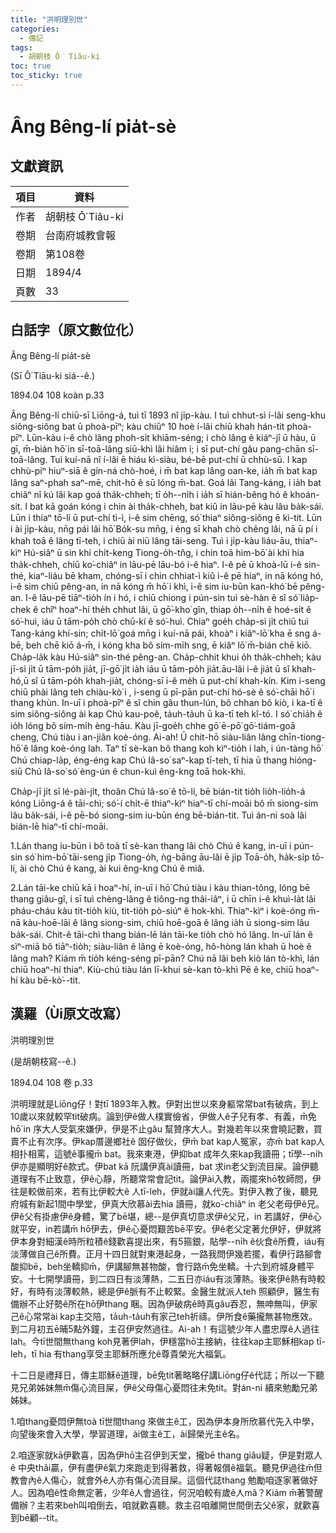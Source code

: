 ```yaml
---
title: "洪明理別世"
categories:
  - 傳記
tags:
  - 胡朝枝 Ô͘ Tiâu-ki
toc: true
toc_sticky: true
---
```


# Âng Bêng-lí pia̍t-sè

## 文獻資訊

| 項目 | 資料 |
|---|---|
| 作者 | 胡朝枝 Ô͘ Tiâu-ki |
| 卷期 | 台南府城教會報 |
| 卷期 | 第108卷 |
| 日期 | 1894/4 |
| 頁數 | 33 |

## 白話字（原文數位化）

Âng Bêng-lí pia̍t-sè

(Sī Ô͘ Tiāu-ki siá--ê.)

1894.04 108 koàn p.33

Âng Bêng-lí chiū-sī Liōng-á, tuì tī 1893 nî ji̍p-kàu. I tuì chhut-sì í-lâi seng-khu siông-siông bat ū phoà-pīⁿ; kàu chiūⁿ 10 hoè í-lâi chiū khah hán-tit phoà-pīⁿ. Lūn-kàu i-ê chò lâng phoh-si̍t khiām-séng; i chò lâng ê kiáⁿ-jî ū hàu, ū gī, m̄-bián hō͘ in sī-toā-lâng siū-khì lâi hiâm i; i sī put-chí gâu pang-chān sī-toā-lâng. Tuì kuí-nā nî í-lâi ē hiáu kì-siàu, bé-bē put-chí ū chhù-sū. I kap chhù-piⁿ hiuⁿ-siā ê gín-ná chò-hoé, i m̄ bat kap lâng oan-ke, ia̍h m̄ bat kap lâng saⁿ-phah saⁿ-mē, chit-hō ê sū lóng m̄-bat. Goá lâi Tang-káng, i ia̍h bat chiâⁿ nî kú lâi kap goá tha̍k-chheh; tī o̍h--ni̍h i ia̍h sī hián-bêng hó ê khoán-sit. I bat kā goán kóng i chin ài tha̍k-chheh, bat kiû in lāu-pē kàu lâu ba̍k-sái. Lūn i thiaⁿ tō-lí ū put-chí tì-ì, i-ê sim chēng, só͘ thiaⁿ siông-siông ē kì-tit. Lūn i ài ji̍p-kàu, nn̄g pái lâi hō͘ Bo̍k-su mn̄g, i éng sī khah chò chêng lâi, nā ū pí i khah toā ê lâng tī-teh, i chiū ài niū lâng tāi-seng. Tuì i ji̍p-kàu liáu-āu, thiaⁿ-kìⁿ Hú-siâⁿ ū sin khí chi̍t-keng Tiong-o̍h-tn̂g, i chin toā him-bō͘ ài khì hia tha̍k-chheh, chiū ko͘-chiâⁿ in lāu-pē lāu-bó i-ê hiaⁿ. I-ê pē ū khoà-lū i-ê sin-thé, kiaⁿ-liáu bē kham, chóng-sī i chin chhiat-ì kiû i-ê pē hiaⁿ, in nā kóng hó, i-ê sim chiū pêng-an, in nā kóng m̄ hō͘ i khì, i-ê sim iu-būn kan-khó͘ bē pêng-an. I-ê lāu-pē tiāⁿ-tio̍h ín i hó, i chiū chiong i pún-sin tuì sè-hàn ê sî só͘ lia̍p-chek ê chîⁿ hoaⁿ-hí the̍h chhut lâi, ū gō͘-kho͘ gîn, thiap o̍h--ni̍h ê hoé-si̍t ê só͘-huì, iáu ū tām-po̍h chò chū-kí ê só͘-huì. Chiaⁿ goe̍h cha̍p-sì ji̍t chiū tuì Tang-káng khí-sin; chi̍t-lō͘ goá mn̄g i kuí-nā pái, khoàⁿ i kiâⁿ-lō͘ kha ē sng á-bē, beh chē kiō á-m̄, i kóng kha bô sím-mi̍h sng, ē kiâⁿ lō͘ m̄-bián chē kiō. Cha̍p-la̍k kàu Hú-siâⁿ sin-thé pêng-an. Cha̍p-chhit khui o̍h tha̍k-chheh; kàu jī-sì ji̍t ū tām-po̍h jia̍t, jī-gō͘ ji̍t ia̍h iáu ū tām-po̍h jia̍t.āu-lâi i-ê jia̍t ū sî khah-hó,ū sî ū tām-po̍h khah-jia̍t, chóng-sī i-ê me̍h ū put-chí khah-kín. Kim i-seng chiū phài lâng teh chiàu-kò͘ i , i-seng ū pī-pān put-chí hó-sè ê só͘-chāi hō͘ i thang khùn. In-uī i phoà-pīⁿ ê sî chin gâu thun-lún, bô chhan bô kiò, i ka-tī ê sim siông-siông ài kap Chú kau-poê, ta̍uh-ta̍uh ū ka-tī teh kî-tó. I só͘ chia̍h ê io̍h lóng bô sím-mi̍h èng-hāu. Kàu jī-goe̍h chhe gō͘ ē-pō͘ gō͘-tiám-goā cheng, Chú tiàu i an-jiân koè-óng. Ai-ah! Ū chit-hō siàu-liân lâng chīn-tiong-hō͘ ê lâng koè-óng lah. Taⁿ tī sè-kan bô thang koh kìⁿ-tio̍h i lah, i ún-tàng hō͘ Chú chiap-la̍p, éng-éng kap Chú Iâ-so͘ saⁿ-kap tī-teh, tī hia ū thang hióng-siū Chú Iâ-so͘ só͘ èng-ún ê chun-kuì êng-kng toā hok-khì.

Cha̍p-jī ji̍t sī lé-pài-ji̍t, thoân Chú Iâ-so͘ ê tō-lí, bē bián-tit tio̍h lio̍h-lio̍h-á kóng Liōng-á ê tāi-chì; só͘-í chi̍t-ē thiaⁿ-kìⁿ hiaⁿ-tī chí-moāi bô m̄ siong-sim lâu ba̍k-sái, i-ê pē-bó siong-sim iu-būn éng bē-bián-tit. Tuì án-ni soà lâi bián-lē hiaⁿ-tī chí-moāi.

1.Lán thang iu-būn i bô toà tī sè-kan thang lâi chò Chú ê kang, in-uī i pún-sin só͘ him-bō͘ tāi-seng ji̍p Tiong-o̍h, ǹg-bāng āu-lâi ē ji̍p Toā-o̍h, ha̍k-si̍p tō-lí, ài chò Chú ê kang, ài kui êng-kng Chú ê miâ.

2.Lán tāi-ke chiū kā i hoaⁿ-hí, in-uī i hō͘ Chú tiàu i kàu thian-tông, lóng bē thang giâu-gî, i sī tuì chèng-lâng ê tiông-ng thâi-iâⁿ, i ū chīn i-ê khuì-la̍t lâi pháu-cháu kàu tit-tio̍h kiù, tit-tio̍h pò-siúⁿ ê hok-khì. Thiaⁿ-kìⁿ i koè-óng m̄-nā kàu-hoē-lāi ê lâng siong-sim, chiū hoē-goā ê lâng ia̍h ū siong-sim lâu ba̍k-sái. Chit-ê tāi-chì thang bián-lē lán tāi-ke tio̍h chò hó lâng. In-uī lán ê sìⁿ-miā bô tiāⁿ-tio̍h; siàu-liân ê lâng ē koè-óng, hô-hòng lán khah ū hoè ê lâng mah? Kiám m̄ tio̍h kéng-séng pī-pān? Chú nā lâi beh kiò lán tò-khì, lán chiū hoaⁿ-hí thiaⁿ. Kiù-chú tiàu lán lī-khui sè-kan tò-khì Pē ê ke, chiū hoaⁿ-hí kàu bē-kò͘--tit.

## 漢羅（Ùi原文改寫）

洪明理別世

(是胡朝枝寫--ê.)

1894.04 108 卷 p.33

洪明理就是Liōng仔！對tī 1893年入教。伊對出世以來身軀常常bat有破病，到上10歲以來就較罕tit破病。論到伊ê做人樸實儉省，伊做人ê子兒有孝、有義，m̄免 hō͘ in 序大人受氣來嫌伊，伊是不止gâu 幫贊序大人。對幾若年以來會曉記數，買賣不止有次序。伊kap厝邊鄉社ê 囡仔做伙，伊m̄ bat kap人冤家，亦m̄ bat kap人相扑相罵，這號ê事攏m̄ bat。我來東港，伊抑bat 成年久來kap我讀冊；tī學--ni̍h伊亦是顯明好ê款式。伊bat kā 阮講伊真ài讀冊，bat 求in老父到流目屎。論伊聽道理有不止致意，伊ê心靜，所聽常常會記tit。論伊ài入教，兩擺來hō͘牧師問，伊往是較做前來，若有比伊較大ê 人tī-leh，伊就ài讓人代先。對伊入教了後，聽見府城有新起1間中學堂，伊真大欣慕ài去hia 讀冊，就ko͘-chiâⁿ in 老父老母伊ê兄。伊ê父有掛慮伊ê身體，驚了bē堪，總--是伊真切意求伊ê父兄，in 若講好，伊ê心就平安，in若講m̄ hō͘伊去，伊ê心憂悶艱苦bē平安。伊ê老父定著允伊好，伊就將伊本身對細漢ê時所粒積ê錢歡喜提出來，有5箍銀，貼學--ni̍h ê伙食ê所費，iáu有淡薄做自己ê所費。正月十四日就對東港起身，一路我問伊幾若擺，看伊行路腳會酸抑bē，beh坐轎抑m̄，伊講腳無甚物酸，會行路m̄免坐轎。十六到府城身體平安。十七開學讀冊，到二四日有淡薄熱，二五日亦iáu有淡薄熱。後來伊ê熱有時較好，有時有淡薄較熱，總是伊ê脈有不止較緊。金醫生就派人teh 照顧伊，醫生有備辦不止好勢ê所在hō͘伊thang 睏。因為伊破病ê時真gâu吞忍，無呻無叫，伊家己ê心常常ài kap主交陪，ta̍uh-ta̍uh有家己teh祈禱。伊所食ê藥攏無甚物應效。到二月初五ē晡5點外鐘，主召伊安然過往。Ai-ah！有這號少年人盡忠厚ê人過往lah。今tī世間無thang koh見著伊lah，伊穩當hō͘主接納，往往kap主耶穌相kap tī-leh，tī hia 有thang享受主耶穌所應允ê尊貴榮光大福氣。

十二日是禮拜日，傳主耶穌ê道理，bē免tit著略略仔講Liōng仔ê代誌；所以一下聽見兄弟姊妹無m̄傷心流目屎，伊ê父母傷心憂悶往未免tit。對án-ni 續來勉勵兄弟姊妹。

1.咱thang憂悶伊無toà tī世間thang 來做主ê工，因為伊本身所欣慕代先入中學，向望後來會入大學，學習道理，ài做主ê工，ài歸榮光主ê名。

2.咱逐家就kā伊歡喜，因為伊hō͘主召伊到天堂，攏bē thang giâu疑，伊是對眾人ê 中央thâi贏，伊有盡伊ê氣力來跑走到得著救，得著報償ê福氣。聽見伊過往m̄但教會內ê人傷心，就會外ê人亦有傷心流目屎。這個代誌thang 勉勵咱逐家著做好人。因為咱ê性命無定著，少年ê人會過往，何況咱較有歲ê人mâ？Kiám m̄著警醒備辦？主若來beh叫咱倒去，咱就歡喜聽。救主召咱離開世間倒去父ê家，就歡喜到bē顧--tit。
